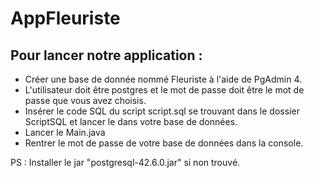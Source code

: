 # AppFleuriste

Pour lancer notre application :
-
- Créer une base de donnée nommé Fleuriste à l'aide de PgAdmin 4.
- L'utilisateur doit être postgres et le mot de passe doit être le mot de passe que vous avez choisis.
- Insérer le code SQL du script script.sql se trouvant dans le dossier ScriptSQL et lancer le dans votre base de données.
- Lancer le Main.java
- Rentrer le mot de passe de votre base de données dans la console.

PS : 
Installer le jar "postgresql-42.6.0.jar" si non trouvé.